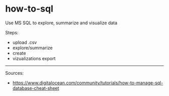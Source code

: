 # how-to-sql

Use MS SQL to explore, summarize and visualize data

Steps:

- upload .csv 
- explore/summarize 
- create 
- vizualizations export

<hr />
Sources:

- https://www.digitalocean.com/community/tutorials/how-to-manage-sql-database-cheat-sheet
